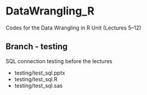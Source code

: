 # DataWrangling_R
Codes for the Data Wrangling in R Unit (Lectures 5–12)

## Branch - testing
SQL connection testing before the lectures
- testing/test_sql.pptx
- testing/test_sql.R
- testing/test_sql.sas

